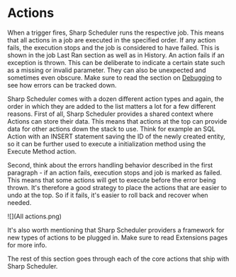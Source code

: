 # Actions

When a trigger fires, Sharp Scheduler runs the respective job. This means that all actions in a job are executed in the specified order. If any action fails, the execution stops and the job is considered to have failed. This is shown in the job Last Ran section as well as in History. An action fails if an exception is thrown. This can be deliberate to indicate a certain state such as a missing or invalid parameter. They can also be unexpected and sometimes even obscure. Make sure to read the section on [Debugging](https://dnnsharp.gitbooks.io/sharp-scheduler/content/debugging.html) to see how errors can be tracked down. 

Sharp Scheduler comes with a dozen different action types and again, the order in which they are added to the list matters a lot for a few different reasons. First of all, Sharp Scheduler provides a shared context where Actions can store their data. This means that actions at the top can provide data for other actions down the stack to use. Think for example an SQL Action with an INSERT statement saving the ID of the newly created entity, so it can be further used to execute a initialization method using the Execute Method action.

Second, think about the errors handling behavior described in the first paragraph - if an action fails, execution stops and job is marked as failed. This means that some actions will get to execute before the error being thrown. It's therefore a good strategy to place the actions that are easier to undo at the top. So if it fails, it's easier to roll back and recover when needed.

![](All actions.png)

It's also worth mentioning that Sharp Scheduler providers a framework for new types of actions to be plugged in. Make sure to read Extensions pages for more info.

The rest of this section goes through each of the core actions that ship with Sharp Scheduler.
